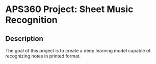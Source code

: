 # APS360 Project: Sheet Music Recognition

## Description

The goal of this project is to create a deep learning model capable of recognizing notes in printed format.
